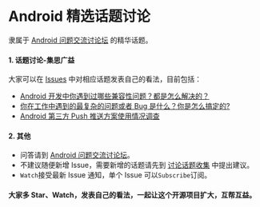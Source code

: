 # Android 精选话题讨论
隶属于 [Android 问题交流讨论坛](https://github.com/android-cn/android-discuss) 的精华话题。  

#### 1. 话题讨论-集思广益
大家可以在 [Issues](https://github.com/android-cn/topics/issues) 中对相应话题发表自己的看法，目前包括：  
- [Android 开发中你遇到过哪些兼容性问题？都是怎么解决的？](https://github.com/android-cn/topics/issues/2)
- [你在工作中遇到的最复杂的问题或者 Bug 是什么？你是怎么搞定的?](https://github.com/android-cn/topics/issues/3)
- [Android 第三方 Push 推送方案使用情况调查](https://github.com/android-cn/topics/issues/4)

#### 2. 其他
- 问答请到 [Android 问题交流讨论坛](https://github.com/android-cn/android-discuss)。 
- 不建议随便新增 Issue，需要新增的话题请先到 [讨论话题收集](https://github.com/android-cn/topics/issues/1) 中提出建议。
- `Watch`接受最新 Issue 通知，单个 Issue 可以`Subscribe`订阅。  

#### 大家多 Star、Watch，发表自己的看法，一起让这个开源项目扩大，互帮互益。  
